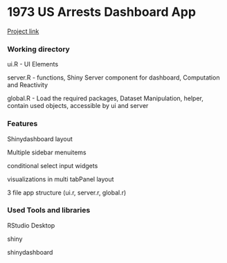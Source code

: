 # 1973 US Arrests Dashboard App

[Project link](https://sysph.shinyapps.io/USArrestDashboard/)

### Working directory

ui.R - UI Elements

server.R - functions, Shiny Server component for dashboard, Computation and Reactivity

global.R - Load the required packages, Dataset Manipulation, helper, contain used objects, accessible by ui and server

### Features

Shinydashboard layout

Multiple sidebar menuitems

conditional select input widgets

visualizations in multi tabPanel layout

3 file app structure (ui.r, server.r, global.r)

### Used Tools and libraries

RStudio Desktop

shiny

shinydashboard
